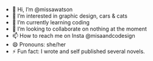 - 👋 Hi, I’m @missawatson
- 👀 I’m interested in graphic design, cars & cats
- 🌱 I’m currently learning coding
- 💞️ I’m looking to collaborate on nothing at the moment
- 📫 How to reach me on Insta @misaandcodesign
- 😄 Pronouns: she/her
- ⚡ Fun fact: I wrote and self published several novels.

<!---
missawatson/missawatson is a ✨ special ✨ repository because its `README.md` (this file) appears on your GitHub profile.
You can click the Preview link to take a look at your changes.
--->
